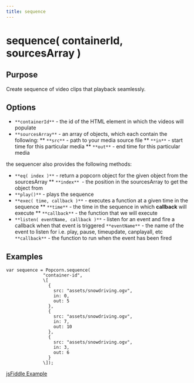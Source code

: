 ```yaml
---
title: sequence
---
```

# sequence( containerId, sourcesArray ) #

## Purpose ##

Create sequence of video clips that playback seamlessly.

## Options ##

* `**containerId**` - the id of the HTML element in which the videos will populate
* `**sourcesArray**` - an array of objects, which each contain the following:
  ** `**src**` - path to your media source file
  ** `**in**` - start time for this particular media
  ** `**out**` - end time for this particular media

the sequencer also provides the following methods:

* `**eq( index )**` - return a popcorn object for the given object from the sourcesArray
  ** `**index** `- the position in the sourcesArray to get the object from
* `**play()**` - plays the sequence
* `**exec( time, callback )**` - executes a function at a given time in the sequence
  ** `**time**` - the time in the sequence in which **callback** will execute
  ** `**callback**` - the function that we will execute
* `**listen( eventName, callback )**` - listen for an event and fire a callback when that event is triggered
  `**eventName**` - the name of the event to listen for i.e. play, pause, timeupdate, canplayall, etc
  `**callback**` - the function to run when the event has been fired

## Examples ##

    var sequence = Popcorn.sequence(
                  "container-id",
                  \[
                    {
                      src: "assets/snowdriving.ogv",
                      in: 0,
                      out: 5
                    },
                    {
                      src: "assets/snowdriving.ogv",
                      in: 7,
                      out: 10
                    },
                    {
                      src: "assets/snowdriving.ogv",
                      in: 3,
                      out: 6
                    }
                  \]);

[jsFiddle Example](http://jsfiddle.net/jmTgD/1/)
